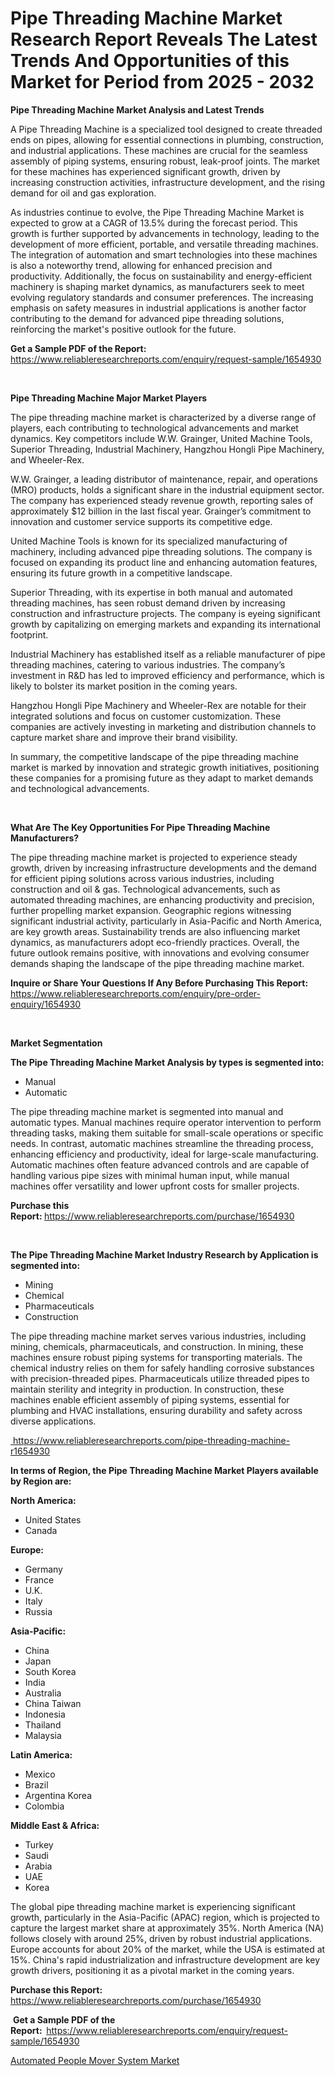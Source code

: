 <p><h1>Pipe Threading Machine Market Research Report Reveals The Latest Trends And Opportunities of this Market for Period from 2025 - 2032</h1></p><p><strong>Pipe Threading Machine Market Analysis and Latest Trends</strong></p>
<p><p>A Pipe Threading Machine is a specialized tool designed to create threaded ends on pipes, allowing for essential connections in plumbing, construction, and industrial applications. These machines are crucial for the seamless assembly of piping systems, ensuring robust, leak-proof joints. The market for these machines has experienced significant growth, driven by increasing construction activities, infrastructure development, and the rising demand for oil and gas exploration.</p><p>As industries continue to evolve, the Pipe Threading Machine Market is expected to grow at a CAGR of 13.5% during the forecast period. This growth is further supported by advancements in technology, leading to the development of more efficient, portable, and versatile threading machines. The integration of automation and smart technologies into these machines is also a noteworthy trend, allowing for enhanced precision and productivity. Additionally, the focus on sustainability and energy-efficient machinery is shaping market dynamics, as manufacturers seek to meet evolving regulatory standards and consumer preferences. The increasing emphasis on safety measures in industrial applications is another factor contributing to the demand for advanced pipe threading solutions, reinforcing the market's positive outlook for the future.</p></p>
<p><strong>Get a Sample PDF of the Report:&nbsp;</strong> <a href="https://www.reliableresearchreports.com/enquiry/request-sample/1654930?utm_campaign=2884&utm_medium=2&utm_source=Github&utm_content=ia&utm_term=07032025&utm_id=pipe-threading-machine">https://www.reliableresearchreports.com/enquiry/request-sample/1654930</a></p>
<p>&nbsp;</p>
<p><strong>Pipe Threading Machine Major Market Players</strong></p>
<p><p>The pipe threading machine market is characterized by a diverse range of players, each contributing to technological advancements and market dynamics. Key competitors include W.W. Grainger, United Machine Tools, Superior Threading, Industrial Machinery, Hangzhou Hongli Pipe Machinery, and Wheeler-Rex.</p><p>W.W. Grainger, a leading distributor of maintenance, repair, and operations (MRO) products, holds a significant share in the industrial equipment sector. The company has experienced steady revenue growth, reporting sales of approximately $12 billion in the last fiscal year. Grainger’s commitment to innovation and customer service supports its competitive edge.</p><p>United Machine Tools is known for its specialized manufacturing of machinery, including advanced pipe threading solutions. The company is focused on expanding its product line and enhancing automation features, ensuring its future growth in a competitive landscape.</p><p>Superior Threading, with its expertise in both manual and automated threading machines, has seen robust demand driven by increasing construction and infrastructure projects. The company is eyeing significant growth by capitalizing on emerging markets and expanding its international footprint.</p><p>Industrial Machinery has established itself as a reliable manufacturer of pipe threading machines, catering to various industries. The company’s investment in R&D has led to improved efficiency and performance, which is likely to bolster its market position in the coming years.</p><p>Hangzhou Hongli Pipe Machinery and Wheeler-Rex are notable for their integrated solutions and focus on customer customization. These companies are actively investing in marketing and distribution channels to capture market share and improve their brand visibility.</p><p>In summary, the competitive landscape of the pipe threading machine market is marked by innovation and strategic growth initiatives, positioning these companies for a promising future as they adapt to market demands and technological advancements.</p></p>
<p>&nbsp;</p>
<p><strong>What Are The Key Opportunities For Pipe Threading Machine Manufacturers?</strong></p>
<p><p>The pipe threading machine market is projected to experience steady growth, driven by increasing infrastructure developments and the demand for efficient piping solutions across various industries, including construction and oil & gas. Technological advancements, such as automated threading machines, are enhancing productivity and precision, further propelling market expansion. Geographic regions witnessing significant industrial activity, particularly in Asia-Pacific and North America, are key growth areas. Sustainability trends are also influencing market dynamics, as manufacturers adopt eco-friendly practices. Overall, the future outlook remains positive, with innovations and evolving consumer demands shaping the landscape of the pipe threading machine market.</p></p>
<p><strong>Inquire or Share Your Questions If Any Before Purchasing This Report:</strong> <a href="https://www.reliableresearchreports.com/enquiry/pre-order-enquiry/1654930?utm_campaign=2884&utm_medium=2&utm_source=Github&utm_content=ia&utm_term=07032025&utm_id=pipe-threading-machine">https://www.reliableresearchreports.com/enquiry/pre-order-enquiry/1654930</a></p>
<p>&nbsp;</p>
<p><strong>Market Segmentation</strong></p>
<p><strong>The Pipe Threading Machine Market Analysis by types is segmented into:</strong></p>
<p><ul><li>Manual</li><li>Automatic</li></ul></p>
<p><p>The pipe threading machine market is segmented into manual and automatic types. Manual machines require operator intervention to perform threading tasks, making them suitable for small-scale operations or specific needs. In contrast, automatic machines streamline the threading process, enhancing efficiency and productivity, ideal for large-scale manufacturing. Automatic machines often feature advanced controls and are capable of handling various pipe sizes with minimal human input, while manual machines offer versatility and lower upfront costs for smaller projects.</p></p>
<p><strong>Purchase this Report:&nbsp;</strong><a href="https://www.reliableresearchreports.com/purchase/1654930?utm_campaign=2884&utm_medium=2&utm_source=Github&utm_content=ia&utm_term=07032025&utm_id=pipe-threading-machine">https://www.reliableresearchreports.com/purchase/1654930</a></p>
<p>&nbsp;</p>
<p><strong>The Pipe Threading Machine Market Industry Research by Application is segmented into:</strong></p>
<p><ul><li>Mining</li><li>Chemical</li><li>Pharmaceuticals</li><li>Construction</li></ul></p>
<p><p>The pipe threading machine market serves various industries, including mining, chemicals, pharmaceuticals, and construction. In mining, these machines ensure robust piping systems for transporting materials. The chemical industry relies on them for safely handling corrosive substances with precision-threaded pipes. Pharmaceuticals utilize threaded pipes to maintain sterility and integrity in production. In construction, these machines enable efficient assembly of piping systems, essential for plumbing and HVAC installations, ensuring durability and safety across diverse applications.</p></p>
<p><a href="https://www.reliableresearchreports.com/pipe-threading-machine-r1654930?utm_campaign=2884&utm_medium=2&utm_source=Github&utm_content=ia&utm_term=07032025&utm_id=pipe-threading-machine">&nbsp;https://www.reliableresearchreports.com/pipe-threading-machine-r1654930</a></p>
<p><strong>In terms of Region, the Pipe Threading Machine Market Players available by Region are:</strong></p>
<p>
    <p> <strong> North America: </strong>
        <ul>
            <li>United States</li>
            <li>Canada</li>
        </ul>
        </p> 
    <p> <strong> Europe: </strong>
        <ul>
            <li>Germany</li>
            <li>France</li>
            <li>U.K.</li>
            <li>Italy</li>
            <li>Russia</li>
        </ul>
        </p> 
    <p> <strong> Asia-Pacific: </strong>
        <ul>
            <li>China</li>
            <li>Japan</li>
            <li>South Korea</li>
            <li>India</li>
            <li>Australia</li>
            <li>China Taiwan</li>
            <li>Indonesia</li>
            <li>Thailand</li>
            <li>Malaysia</li>
        </ul>
        </p> 
    <p> <strong> Latin America: </strong>
        <ul>
            <li>Mexico</li>
            <li>Brazil</li>
            <li>Argentina Korea</li>
            <li>Colombia</li>
        </ul>
        </p> 
    <p> <strong> Middle East & Africa: </strong>
        <ul>
            <li>Turkey</li>
            <li>Saudi</li>
            <li>Arabia</li>
            <li>UAE</li>
            <li>Korea</li>
        </ul>
    </p>
    </p>
<p><p>The global pipe threading machine market is experiencing significant growth, particularly in the Asia-Pacific (APAC) region, which is projected to capture the largest market share at approximately 35%. North America (NA) follows closely with around 25%, driven by robust industrial applications. Europe accounts for about 20% of the market, while the USA is estimated at 15%. China's rapid industrialization and infrastructure development are key growth drivers, positioning it as a pivotal market in the coming years.</p></p>
<p><strong>Purchase this Report: </strong><a href="https://www.reliableresearchreports.com/purchase/1654930?utm_campaign=2884&utm_medium=2&utm_source=Github&utm_content=ia&utm_term=07032025&utm_id=pipe-threading-machine">https://www.reliableresearchreports.com/purchase/1654930</a></p>
<p>&nbsp;<strong>Get a Sample PDF of the Report:&nbsp;&nbsp;</strong><a href="https://www.reliableresearchreports.com/enquiry/request-sample/1654930?utm_campaign=2884&utm_medium=2&utm_source=Github&utm_content=ia&utm_term=07032025&utm_id=pipe-threading-machine">https://www.reliableresearchreports.com/enquiry/request-sample/1654930</a></p>
<p><strong></strong></p>
<p><p><a href="https://github.com/vilolakoreni/Market-Research-Report-List-1/blob/main/automated-people-mover-system-market.md?utm_campaign=2884&utm_medium=2&utm_source=Github&utm_content=ia&utm_term=07032025&utm_id=pipe-threading-machine">Automated People Mover System Market</a></p></p>